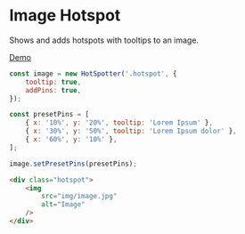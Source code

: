 # Image Hotspot

Shows and adds hotspots with tooltips to an image.

[Demo](https://kubism-dev.github.io/hotspotter/)

```javascript
const image = new HotSpotter('.hotspot', {
	tooltip: true,
	addPins: true,
});

const presetPins = [
	{ x: '10%', y: '20%', tooltip: 'Lorem Ipsum' },
	{ x: '30%', y: '50%', tooltip: 'Lorem Ipsum dolor' },
	{ x: '60%', y: '10%' },
];

image.setPresetPins(presetPins);
```

```html
<div class="hotspot">
	<img
		src="img/image.jpg"
		alt="Image"
	/>
</div>
```
